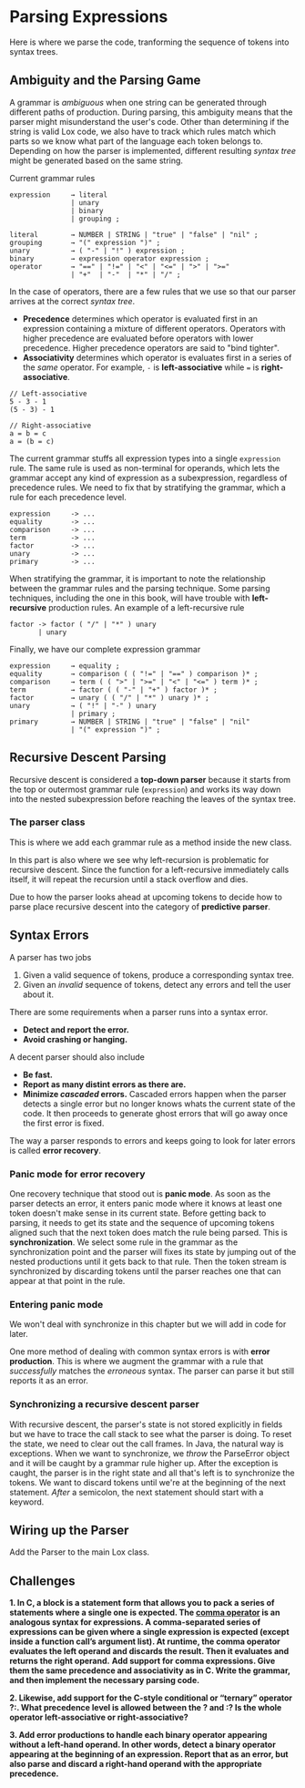 # Parsing Expressions

Here is where we parse the code, tranforming the sequence of tokens into syntax trees.

## Ambiguity and the Parsing Game

A grammar is _ambiguous_ when one string can be generated through different paths of production.
During parsing, this ambiguity means that the parser might misunderstand the user's code.
Other than determining if the string is valid Lox code, we also have to track which rules match which parts so we know what part of the language each token belongs to.
Depending on how the parser is implemented, different resulting _syntax tree_ might be generated based on the same string.

Current grammar rules

```BNF
expression     → literal
               | unary
               | binary
               | grouping ;

literal        → NUMBER | STRING | "true" | "false" | "nil" ;
grouping       → "(" expression ")" ;
unary          → ( "-" | "!" ) expression ;
binary         → expression operator expression ;
operator       → "==" | "!=" | "<" | "<=" | ">" | ">="
               | "+"  | "-"  | "*" | "/" ;
```

In the case of operators, there are a few rules that we use so that our parser arrives at the correct _syntax tree_.

- **Precedence** determines which operator is evaluated first in an expression containing a mixture of different operators. Operators with higher precedence are evaluated before operators with lower precedence. Higher precedence operators are said to "bind tighter".
- **Associativity** determines which operator is evaluates first in a series of the _same_ operator. For example, `-` is **left-associative** while `=` is **right-associative**.

```lox
// Left-associative
5 - 3 - 1
(5 - 3) - 1

// Right-associative
a = b = c
a = (b = c)
```

The current grammar stuffs all expression types into a single `expression` rule. The same rule is used as non-terminal for operands, which lets the grammar accept any kind of expression as a subexpression, regardless of precedence rules.
We need to fix that by stratifying the grammar, which a rule for each precedence level.

```BNF
expression     -> ...
equality       -> ...
comparison     -> ...
term           -> ...
factor         -> ...
unary          -> ...
primary        -> ...
```

When stratifying the grammar, it is important to note the relationship between the grammar rules and the parsing technique.
Some parsing techniques, including the one in this book, will have trouble with **left-recursive** production rules.
An example of a left-recursive rule

```BNF
factor -> factor ( "/" | "*" ) unary
       | unary
```

Finally, we have our complete expression grammar

```BNF
expression     → equality ;
equality       → comparison ( ( "!=" | "==" ) comparison )* ;
comparison     → term ( ( ">" | ">=" | "<" | "<=" ) term )* ;
term           → factor ( ( "-" | "+" ) factor )* ;
factor         → unary ( ( "/" | "*" ) unary )* ;
unary          → ( "!" | "-" ) unary
               | primary ;
primary        → NUMBER | STRING | "true" | "false" | "nil"
               | "(" expression ")" ;
```

## Recursive Descent Parsing

Recursive descent is considered a **top-down parser** because it starts from the top or outermost grammar rule (`expression`) and works its way down into the nested subexpression before reaching the leaves of the syntax tree.

### The parser class

This is where we add each grammar rule as a method inside the new class.

In this part is also where we see why left-recursion is problematic for recursive descent. Since the function for a left-recursive immediately calls itself, it will repeat the recursion until a stack overflow and dies.

Due to how the parser looks ahead at upcoming tokens to decide how to parse place recursive descent into the category of **predictive parser**.

## Syntax Errors

A parser has two jobs

1. Given a valid sequence of tokens, produce a corresponding syntax tree.
2. Given an _invalid_ sequence of tokens, detect any errors and tell the user about it.

There are some requirements when a parser runs into a syntax error.

- **Detect and report the error.**
- **Avoid crashing or hanging.**

A decent parser should also include

- **Be fast.**
- **Report as many distint errors as there are.**
- **Minimize _cascaded_ errors.** Cascaded errors happen when the parser detects a single error but no longer knows whats the current state of the code. It then proceeds to generate ghost errors that will go away once the first error is fixed.

The way a parser responds to errors and keeps going to look for later errors is called **error recovery**.

### Panic mode for error recovery

One recovery technique that stood out is **panic mode**. As soon as the parser detects an error, it enters panic mode where it knows at least one token doesn't make sense in its current state.
Before getting back to parsing, it needs to get its state and the sequence of upcoming tokens aligned such that the next token does match the rule being parsed. This is **synchronization**.
We select some rule in the grammar as the synchronization point and the parser will fixes its state by jumping out of the nested productions until it gets back to that rule. Then the token stream is synchronized by discarding tokens until the parser reaches one that can appear at that point in the rule.

### Entering panic mode

We won't deal with synchronize in this chapter but we will add in code for later.

One more method of dealing with common syntax errors is with **error production**. This is where we augment the grammar with a rule that _successfully_ matches the _erroneous_ syntax. The parser can parse it but still reports it as an error.

### Synchronizing a recursive descent parser

With recursive descent, the parser's state is not stored explicitly in fields but we have to trace the call stack to see what the parser is doing. To reset the state, we need to clear out the call frames.
In Java, the natural way is exceptions. When we want to synchronize, we _throw_ the ParseError object and it will be caught by a grammar rule higher up.
After the exception is caught, the parser is in the right state and all that's left is to synchronize the tokens.
We want to discard tokens until we're at the beginning of the next statement. _After_ a semicolon, the next statement should start with a keyword.

## Wiring up the Parser

Add the Parser to the main Lox class.

## Challenges

**1. In C, a block is a statement form that allows you to pack a series of statements where a single one is expected. The [comma operator](https://en.wikipedia.org/wiki/Comma_operator) is an analogous syntax for expressions. A comma-separated series of expressions can be given where a single expression is expected (except inside a function call’s argument list). At runtime, the comma operator evaluates the left operand and discards the result. Then it evaluates and returns the right operand.**
**Add support for comma expressions. Give them the same precedence and associativity as in C. Write the grammar, and then implement the necessary parsing code.**

**2. Likewise, add support for the C-style conditional or “ternary” operator ?:. What precedence level is allowed between the ? and :? Is the whole operator left-associative or right-associative?**

**3. Add error productions to handle each binary operator appearing without a left-hand operand. In other words, detect a binary operator appearing at the beginning of an expression. Report that as an error, but also parse and discard a right-hand operand with the appropriate precedence.**
